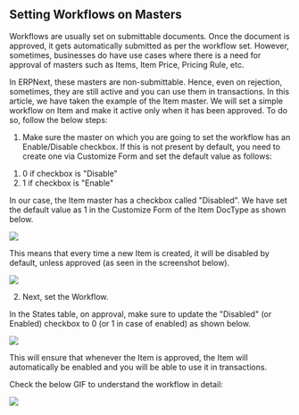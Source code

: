 ## Setting Workflows on Masters

Workflows are usually set on submittable documents. Once the document is approved, it gets automatically submitted as per the workflow set. However, sometimes, businesses do have use cases where there is a need for approval of masters such as Items, Item Price, Pricing Rule, etc.

In ERPNext, these masters are non-submittable. Hence, even on rejection, sometimes, they are still active and you can use them in transactions. In this article, we have taken the example of the Item master. We will set a simple workflow on Item and make it active only when it has been approved. To do so, follow the below steps:

1) Make sure the master on which you are going to set the workflow has an Enable/Disable checkbox. If this is not present by default, you need to create one via Customize Form and set the default value as follows:

1.  0 if checkbox is "Disable"
2.  1 if checkbox is "Enable"

In our case, the Item master has a checkbox called "Disabled". We have set the default value as 1 in the Customize Form of the Item DocType as shown below.

![](https://docs.erpnext.com/files/ubLZfPq.png)

This means that every time a new Item is created, it will be disabled by default, unless approved (as seen in the screenshot below). 

![](https://docs.erpnext.com/files/yPOQ2fT.png)

2) Next, set the Workflow.

In the States table, on approval, make sure to update the "Disabled" (or Enabled) checkbox to 0 (or 1 in case of enabled) as shown below.

![](https://docs.erpnext.com/files/Qf3QXyo.png)

This will ensure that whenever the Item is approved, the Item will automatically be enabled and you will be able to use it in transactions.

Check the below GIF to understand the workflow in detail:

![](https://docs.erpnext.com/files/olzpAk2.gif)